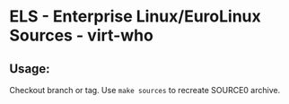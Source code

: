 # ELS - Enterprise Linux/EuroLinux Sources - virt-who
 
## Usage:
  Checkout branch or tag. Use `make sources` to recreate  SOURCE0 archive.
